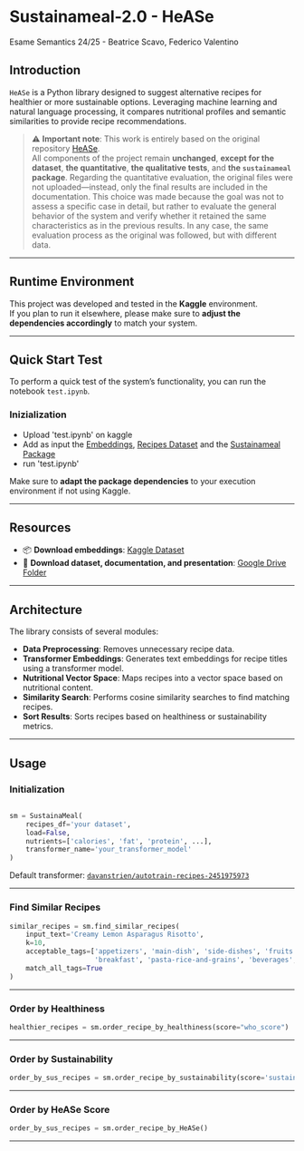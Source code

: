 # Sustainameal-2.0 -  HeASe
Esame Semantics 24/25 - Beatrice Scavo, Federico Valentino


## Introduction

`HeASe` is a Python library designed to suggest alternative recipes for healthier or more sustainable options. Leveraging machine learning and natural language processing, it compares nutritional profiles and semantic similarities to provide recipe recommendations.

> ⚠️ **Important note**: This work is entirely based on the original repository [HeASe](https://github.com/swapUniba/HeASe).  
All components of the project remain **unchanged**, **except for the dataset**, **the quantitative**, **the qualitative tests**, and **the `sustainameal` package**.
Regarding the quantitative evaluation, the original files were not uploaded—instead, only the final results are included in the documentation. This choice was made because the goal was not to assess a specific case in detail, but rather to evaluate the general behavior of the system and verify whether it retained the same characteristics as in the previous results. In any case, the same evaluation process as the original was followed, but with different data.
---

## Runtime Environment

This project was developed and tested in the **Kaggle** environment.  
If you plan to run it elsewhere, please make sure to **adjust the dependencies accordingly** to match your system.

---

## Quick Start Test

To perform a quick test of the system’s functionality, you can run the notebook `test.ipynb`.  

### Inizialization
-   Upload 'test.ipynb' on kaggle
-   Add as input the [Embeddings](https://www.kaggle.com/datasets/federicores/embeddings), [Recipes Dataset](https://www.kaggle.com/datasets/federicores/final-dataset) and the [Sustainameal Package](https://www.kaggle.com/datasets/federicores/final-sustainameal-package)
-   run 'test.ipynb'

Make sure to **adapt the package dependencies** to your execution environment if not using Kaggle.

---

## Resources

- 📦 **Download embeddings**: [Kaggle Dataset](https://www.kaggle.com/datasets/federicores/embeddings/data)  
- 📂 **Download dataset, documentation, and presentation**: [Google Drive Folder](https://drive.google.com/drive/folders/1rm91lFhhEDkcmFJW0ZDaOYh0C1-wIWMP?usp=drive_link)

---

## Architecture

The library consists of several modules:

- **Data Preprocessing**: Removes unnecessary recipe data.
- **Transformer Embeddings**: Generates text embeddings for recipe titles using a transformer model.
- **Nutritional Vector Space**: Maps recipes into a vector space based on nutritional content.
- **Similarity Search**: Performs cosine similarity searches to find matching recipes.
- **Sort Results**: Sorts recipes based on healthiness or sustainability metrics.

---


## Usage

### Initialization

```python

sm = SustainaMeal(
    recipes_df='your dataset',
    load=False,
    nutrients=['calories', 'fat', 'protein', ...],
    transformer_name='your_transformer_model'
)
```

Default transformer: [`davanstrien/autotrain-recipes-2451975973`](https://huggingface.co/davanstrien/autotrain-recipes-2451975973)

---

### Find Similar Recipes

```python
similar_recipes = sm.find_similar_recipes(
    input_text='Creamy Lemon Asparagus Risotto',
    k=10,
    acceptable_tags=['appetizers', 'main-dish', 'side-dishes', 'fruits', 'desserts',
                     'breakfast', 'pasta-rice-and-grains', 'beverages', 'drinks'],
    match_all_tags=True
)
```

---

### Order by Healthiness

```python
healthier_recipes = sm.order_recipe_by_healthiness(score="who_score")
```

---

### Order by Sustainability

```python
order_by_sus_recipes = sm.order_recipe_by_sustainability(score='sustainability_label')
```

---

### Order by HeASe Score

```python
order_by_sus_recipes = sm.order_recipe_by_HeASe()
```

---